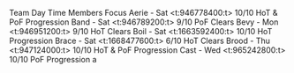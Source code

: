 Team		Day	Time	Members	Focus
Aerie	-	Sat	<t:946778400:t>	10/10	HoT & PoF Progression
Band	-	Sat	<t:946789200:t>	9/10	PoF Clears
Bevy	-	Mon	<t:946951200:t>	9/10	HoT Clears
Boil	-	Sat	<t:1663592400:t>	10/10	HoT Progression
Brace	-	Sat	<t:1668477600:t>	6/10	HoT Clears
Brood	-	Thu	<t:947124000:t>	10/10	HoT & PoF Progression
Cast	-	Wed	<t:965242800:t>	10/10	PoF Progression
a
